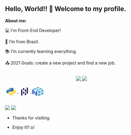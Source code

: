 ## Hello, World!! 👋 Welcome to my profile.

**About me:**

:computer: I'm Front-End Developer!

:house_with_garden: I’m from Brazil.

:books: I’m currently learning everything.

:outbox_tray: 2021 Goals: create a new project and find a new job.
##
<div align = "center">
  <a href = "https://github.com/lucas-frodrigues">
  <img height = "170em" src="https://github-readme-stats.vercel.app/api?username=lucas-frodrigues&show_icons=true&theme=dark&include_all_commits=true&count_private=true"/>
  <img height = "100em" src="https://github-readme-stats.vercel.app/api/top-langs/?username=lucas-frodrigues&layout=compact&theme=dark&langs_count=7"/>  
</div>
<div style="display: inline_block"><br>
  <img align="center" alt="Lucas-Python" height="30" width="40" src="https://raw.githubusercontent.com/devicons/devicon/master/icons/python/python-original.svg"/>
  <img align="center" alt="Lucas-Pandas" height="30" width="40" src="https://raw.githubusercontent.com/devicons/devicon/master/icons/pandas/pandas-original.svg" />
  <img align="center" alt="Lucas-Numpy" height="30" width="40"src="https://raw.githubusercontent.com/devicons/devicon/master/icons/numpy/numpy-original.svg" />
</div>  
  
##
<div> 
  <a href = "mailto:lucas.datascience@hotmail.com"><img src="https://img.shields.io/badge/Microsoft_Outlook-0078D4?style=for-the-badge&logo=microsoft-outlook&logoColor=white target="_blank"></a>
  <a href="www.linkedin.com/in/lucasfrodrigues" target="_blank"><img src="https://img.shields.io/badge/-LinkedIn-%230077B5?style=for-the-badge&logo=linkedin&logoColor=white" target="_blank"></a> 
 

</div>


- Thanks for visiting.

- Enjoy it!! o/
  

